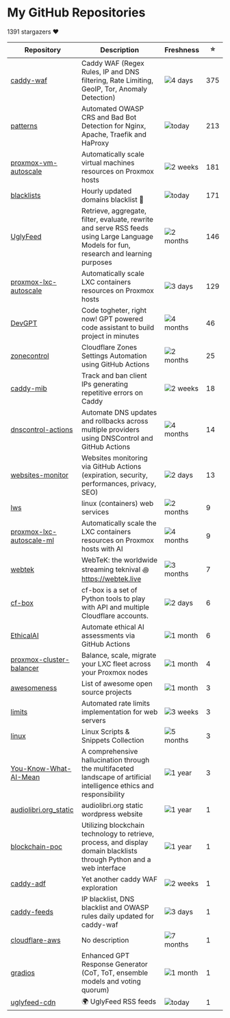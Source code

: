 
# My GitHub Repositories

1391 stargazers ❤️

| Repository | Description | Freshness | ⭐️ |
|------------|-------------|-----------|----|
| [caddy-waf](https://github.com/fabriziosalmi/caddy-waf) | Caddy WAF (Regex Rules, IP and DNS filtering, Rate Limiting, GeoIP, Tor, Anomaly Detection) | ![4 days](https://img.shields.io/badge/4%20days-brightgreen?style=flat-square) | 375 |
| [patterns](https://github.com/fabriziosalmi/patterns) | Automated OWASP CRS and Bad Bot Detection for Nginx, Apache, Traefik and HaProxy | ![today](https://img.shields.io/badge/today-brightgreen?style=flat-square) | 213 |
| [proxmox-vm-autoscale](https://github.com/fabriziosalmi/proxmox-vm-autoscale) | Automatically scale virtual machines resources on Proxmox hosts | ![2 weeks](https://img.shields.io/badge/2%20weeks-yellow?style=flat-square) | 181 |
| [blacklists](https://github.com/fabriziosalmi/blacklists) | Hourly updated domains blacklist 🚫  | ![today](https://img.shields.io/badge/today-brightgreen?style=flat-square) | 171 |
| [UglyFeed](https://github.com/fabriziosalmi/UglyFeed) | Retrieve, aggregate, filter, evaluate, rewrite and serve RSS feeds using Large Language Models for fun, research and learning purposes | ![2 months](https://img.shields.io/badge/2%20months-orange?style=flat-square) | 146 |
| [proxmox-lxc-autoscale](https://github.com/fabriziosalmi/proxmox-lxc-autoscale) | Automatically scale LXC containers resources on Proxmox hosts | ![3 days](https://img.shields.io/badge/3%20days-brightgreen?style=flat-square) | 129 |
| [DevGPT](https://github.com/fabriziosalmi/DevGPT) | Code togheter, right now! GPT powered code assistant to build project in minutes | ![4 months](https://img.shields.io/badge/4%20months-orange?style=flat-square) | 46 |
| [zonecontrol](https://github.com/fabriziosalmi/zonecontrol) | Cloudflare Zones Settings Automation using GitHub Actions | ![2 months](https://img.shields.io/badge/2%20months-orange?style=flat-square) | 25 |
| [caddy-mib](https://github.com/fabriziosalmi/caddy-mib) | Track and ban client IPs generating repetitive errors on Caddy | ![2 weeks](https://img.shields.io/badge/2%20weeks-yellow?style=flat-square) | 18 |
| [dnscontrol-actions](https://github.com/fabriziosalmi/dnscontrol-actions) | Automate DNS updates and rollbacks across multiple providers using DNSControl and GitHub Actions | ![4 months](https://img.shields.io/badge/4%20months-orange?style=flat-square) | 14 |
| [websites-monitor](https://github.com/fabriziosalmi/websites-monitor) | Websites monitoring via GitHub Actions (expiration, security, performances, privacy, SEO) | ![2 days](https://img.shields.io/badge/2%20days-brightgreen?style=flat-square) | 13 |
| [lws](https://github.com/fabriziosalmi/lws) | linux (containers) web services | ![2 months](https://img.shields.io/badge/2%20months-orange?style=flat-square) | 9 |
| [proxmox-lxc-autoscale-ml](https://github.com/fabriziosalmi/proxmox-lxc-autoscale-ml) | Automatically scale the LXC containers resources on Proxmox hosts with AI | ![4 months](https://img.shields.io/badge/4%20months-orange?style=flat-square) | 9 |
| [webtek](https://github.com/fabriziosalmi/webtek) | WebTeK: the worldwide streaming teknival ꩜ https://webtek.live | ![3 months](https://img.shields.io/badge/3%20months-orange?style=flat-square) | 7 |
| [cf-box](https://github.com/fabriziosalmi/cf-box) | cf-box is a set of Python tools to play with API and multiple Cloudflare accounts. | ![2 days](https://img.shields.io/badge/2%20days-brightgreen?style=flat-square) | 6 |
| [EthicalAI](https://github.com/fabriziosalmi/EthicalAI) | Automate ethical AI assessments via GitHub Actions | ![1 month](https://img.shields.io/badge/1%20month-yellow?style=flat-square) | 6 |
| [proxmox-cluster-balancer](https://github.com/fabriziosalmi/proxmox-cluster-balancer) | Balance, scale, migrate your LXC fleet across your Proxmox nodes | ![1 month](https://img.shields.io/badge/1%20month-yellow?style=flat-square) | 4 |
| [awesomeness](https://github.com/fabriziosalmi/awesomeness) | List of awesome open source projects | ![1 month](https://img.shields.io/badge/1%20month-yellow?style=flat-square) | 3 |
| [limits](https://github.com/fabriziosalmi/limits) | Automated rate limits implementation for web servers | ![3 weeks](https://img.shields.io/badge/3%20weeks-yellow?style=flat-square) | 3 |
| [linux](https://github.com/fabriziosalmi/linux) | Linux Scripts & Snippets Collection | ![5 months](https://img.shields.io/badge/5%20months-orange?style=flat-square) | 3 |
| [You-Know-What-AI-Mean](https://github.com/fabriziosalmi/You-Know-What-AI-Mean) | A comprehensive hallucination through the multifaceted landscape of artificial intelligence ethics and responsibility | ![1 year](https://img.shields.io/badge/1%20year-orange?style=flat-square) | 3 |
| [audiolibri.org_static](https://github.com/fabriziosalmi/audiolibri.org_static) | audiolibri.org static wordpress website | ![1 year](https://img.shields.io/badge/1%20year-orange?style=flat-square) | 1 |
| [blockchain-poc](https://github.com/fabriziosalmi/blockchain-poc) | Utilizing blockchain technology to retrieve, process, and display domain blacklists through Python and a web interface | ![1 year](https://img.shields.io/badge/1%20year-orange?style=flat-square) | 1 |
| [caddy-adf](https://github.com/fabriziosalmi/caddy-adf) | Yet another caddy WAF exploration | ![2 weeks](https://img.shields.io/badge/2%20weeks-yellow?style=flat-square) | 1 |
| [caddy-feeds](https://github.com/fabriziosalmi/caddy-feeds) | IP blacklist, DNS blacklist and OWASP rules daily updated for caddy-waf | ![3 days](https://img.shields.io/badge/3%20days-brightgreen?style=flat-square) | 1 |
| [cloudflare-aws](https://github.com/fabriziosalmi/cloudflare-aws) | No description | ![7 months](https://img.shields.io/badge/7%20months-orange?style=flat-square) | 1 |
| [gradios](https://github.com/fabriziosalmi/gradios) | Enhanced GPT Response Generator (CoT, ToT, ensemble models and voting quorum) | ![1 month](https://img.shields.io/badge/1%20month-yellow?style=flat-square) | 1 |
| [uglyfeed-cdn](https://github.com/fabriziosalmi/uglyfeed-cdn) | 🌍 UglyFeed RSS feeds | ![today](https://img.shields.io/badge/today-brightgreen?style=flat-square) | 1 |

